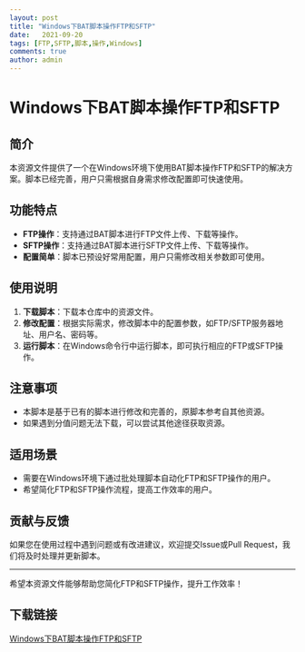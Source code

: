 ```yaml
---
layout: post
title: "Windows下BAT脚本操作FTP和SFTP"
date:   2021-09-20
tags: [FTP,SFTP,脚本,操作,Windows]
comments: true
author: admin
---
```

# Windows下BAT脚本操作FTP和SFTP

## 简介

本资源文件提供了一个在Windows环境下使用BAT脚本操作FTP和SFTP的解决方案。脚本已经完善，用户只需根据自身需求修改配置即可快速使用。

## 功能特点

- **FTP操作**：支持通过BAT脚本进行FTP文件上传、下载等操作。
- **SFTP操作**：支持通过BAT脚本进行SFTP文件上传、下载等操作。
- **配置简单**：脚本已预设好常用配置，用户只需修改相关参数即可使用。

## 使用说明

1. **下载脚本**：下载本仓库中的资源文件。
2. **修改配置**：根据实际需求，修改脚本中的配置参数，如FTP/SFTP服务器地址、用户名、密码等。
3. **运行脚本**：在Windows命令行中运行脚本，即可执行相应的FTP或SFTP操作。

## 注意事项

- 本脚本是基于已有的脚本进行修改和完善的，原脚本参考自其他资源。
- 如果遇到分值问题无法下载，可以尝试其他途径获取资源。

## 适用场景

- 需要在Windows环境下通过批处理脚本自动化FTP和SFTP操作的用户。
- 希望简化FTP和SFTP操作流程，提高工作效率的用户。

## 贡献与反馈

如果您在使用过程中遇到问题或有改进建议，欢迎提交Issue或Pull Request，我们将及时处理并更新脚本。

---

希望本资源文件能够帮助您简化FTP和SFTP操作，提升工作效率！

## 下载链接

[Windows下BAT脚本操作FTP和SFTP](https://pan.quark.cn/s/4ca3a112a006)